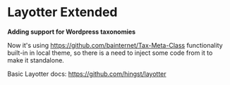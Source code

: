 # Layotter Extended

**Adding support for Wordpress taxonomies**

Now it's using https://github.com/bainternet/Tax-Meta-Class functionality built-in in local theme, so there is a need to inject some code from it to make it standalone.

Basic Layotter docs: https://github.com/hingst/layotter